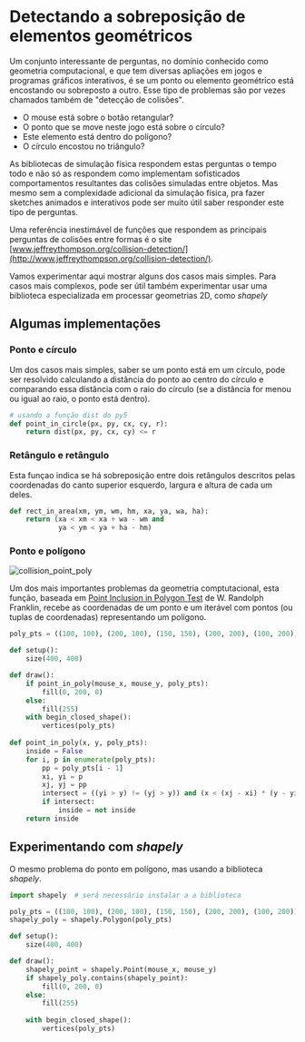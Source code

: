 # Detectando a sobreposição de elementos geométricos

Um conjunto interessante de perguntas, no domínio conhecido como geometria computacional, e que tem diversas apliações em jogos e programas gráficos interativos, é se um ponto ou elemento geométrico está encostando ou sobreposto a outro. Esse tipo de problemas são por vezes chamados também de "detecção de colisões".

- O mouse está sobre o botão retangular?
- O ponto que se move neste jogo está sobre o círculo?
- Este elemento está dentro do polígono?
- O círculo encostou no triângulo?

As bibliotecas de simulação física respondem estas perguntas o tempo todo e não só as respondem como implementam sofisticados comportamentos resultantes das colisões simuladas entre objetos. Mas mesmo sem a complexidade adicional da simulação física, pra fazer sketches animados e interativos pode ser muito útil saber responder este tipo de perguntas. 

Uma referência inestimável de funções que respondem as principais perguntas de colisões entre formas é o site [www.jeffreythompson.org/collision-detection/](http://www.jeffreythompson.org/collision-detection/).

Vamos experimentar aqui mostrar alguns dos casos mais simples. Para casos mais complexos, pode ser útil também experimentar usar uma biblioteca especializada em processar geometrias 2D, como *shapely*

## Algumas implementações 

### Ponto e círculo

Um dos casos mais simples, saber se um ponto está em um círculo, pode ser resolvido calculando a distância do ponto ao centro do círculo e comparando essa distância com o raio do círculo (se a distância for menou ou igual ao raio, o ponto está dentro).

```python
# usando a função dist do py5
def point_in_circle(px, py, cx, cy, r):
    return dist(px, py, cx, cy) <= r
```

### Retângulo e retângulo

Esta funçao indica se há sobreposição entre dois retângulos descritos pelas coordenadas do canto superior esquerdo, largura e altura de cada um deles.

```python
def rect_in_area(xm, ym, wm, hm, xa, ya, wa, ha):
    return (xa < xm < xa + wa - wm and
            ya < ym < ya + ha - hm)

```

### Ponto e polígono

![collision_point_poly](https://github.com/villares/material-aulas/assets/3694604/bf5f8efe-a6dd-4b73-a358-4d053c355565)

Um dos mais importantes problemas da geometria comptutacional, esta função, baseada em [Point Inclusion in Polygon Test](https://wrf.ecse.rpi.edu/Research/Short_Notes/pnpoly.html) de W. Randolph Franklin, recebe as coordenadas de um ponto e um iterável com pontos (ou tuplas de coordenadas) representando um polígono.

```python
poly_pts = ((100, 100), (200, 100), (150, 150), (200, 200), (100, 200))

def setup():
    size(400, 400)

def draw():
    if point_in_poly(mouse_x, mouse_y, poly_pts):
        fill(0, 200, 0)
    else:
        fill(255)    
    with begin_closed_shape():
        vertices(poly_pts)
    
def point_in_poly(x, y, poly_pts):
    inside = False
    for i, p in enumerate(poly_pts):
        pp = poly_pts[i - 1]
        xi, yi = p
        xj, yj = pp
        intersect = ((yi > y) != (yj > y)) and (x < (xj - xi) * (y - yi) / (yj - yi) + xi)
        if intersect:
            inside = not inside
    return inside
```


## Experimentando com *shapely*

O mesmo problema do ponto em polígono, mas usando a biblioteca *shapely*.

```python
import shapely  # será necessário instalar a a biblioteca

poly_pts = ((100, 100), (200, 100), (150, 150), (200, 200), (100, 200))
shapely_poly = shapely.Polygon(poly_pts)

def setup():
    size(400, 400)

def draw():
    shapely_point = shapely.Point(mouse_x, mouse_y)
    if shapely_poly.contains(shapely_point):
        fill(0, 200, 0)
    else:
        fill(255)
    
    with begin_closed_shape():
        vertices(poly_pts)
```





